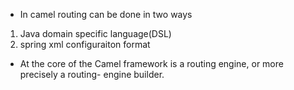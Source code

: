 * In camel routing can be done in two ways
1. Java domain specific language(DSL)
2. spring xml configuraiton format


* At the core of the Camel framework is a routing engine, or more precisely a routing- engine builder. 

